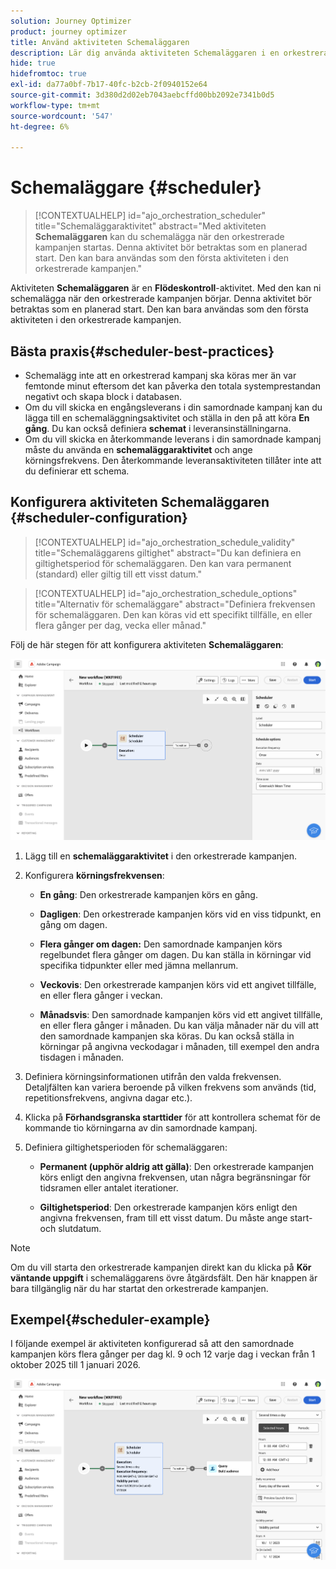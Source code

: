 ```yaml
---
solution: Journey Optimizer
product: journey optimizer
title: Använd aktiviteten Schemaläggaren
description: Lär dig använda aktiviteten Schemaläggaren i en orkestrerad kampanj
hide: true
hidefromtoc: true
exl-id: da77a0bf-7b17-40fc-b2cb-2f0940152e64
source-git-commit: 3d380d2d02eb7043aebcffd00bb2092e7341b0d5
workflow-type: tm+mt
source-wordcount: '547'
ht-degree: 6%

---
```


# Schemaläggare {#scheduler}


>[!CONTEXTUALHELP]
>id="ajo_orchestration_scheduler"
>title="Schemaläggaraktivitet"
>abstract="Med aktiviteten **Schemaläggaren** kan du schemalägga när den orkestrerade kampanjen startas. Denna aktivitet bör betraktas som en planerad start. Den kan bara användas som den första aktiviteten i den orkestrerade kampanjen."


Aktiviteten **Schemaläggaren** är en **Flödeskontroll**-aktivitet. Med den kan ni schemalägga när den orkestrerade kampanjen börjar. Denna aktivitet bör betraktas som en planerad start. Den kan bara användas som den första aktiviteten i den orkestrerade kampanjen.

## Bästa praxis{#scheduler-best-practices}

* Schemalägg inte att en orkestrerad kampanj ska köras mer än var femtonde minut eftersom det kan påverka den totala systemprestandan negativt och skapa block i databasen.
* Om du vill skicka en engångsleverans i din samordnade kampanj kan du lägga till en schemaläggningsaktivitet och ställa in den på att köra **En gång**. Du kan också definiera **schemat** i leveransinställningarna.
* Om du vill skicka en återkommande leverans i din samordnade kampanj måste du använda en **schemaläggaraktivitet** och ange körningsfrekvens. Den återkommande leveransaktiviteten tillåter inte att du definierar ett schema.

## Konfigurera aktiviteten Schemaläggaren {#scheduler-configuration}

>[!CONTEXTUALHELP]
>id="ajo_orchestration_schedule_validity"
>title="Schemaläggarens giltighet"
>abstract="Du kan definiera en giltighetsperiod för schemaläggaren. Den kan vara permanent (standard) eller giltig till ett visst datum."


>[!CONTEXTUALHELP]
>id="ajo_orchestration_schedule_options"
>title="Alternativ för schemaläggare"
>abstract="Definiera frekvensen för schemaläggaren. Den kan köras vid ett specifikt tillfälle, en eller flera gånger per dag, vecka eller månad."

Följ de här stegen för att konfigurera aktiviteten **Schemaläggaren**:

![](../assets/workflow-scheduler.png)

1. Lägg till en **schemaläggaraktivitet** i den orkestrerade kampanjen.

1. Konfigurera **körningsfrekvensen**:

   * **En gång**: Den orkestrerade kampanjen körs en gång.

   * **Dagligen**: Den orkestrerade kampanjen körs vid en viss tidpunkt, en gång om dagen.

   * **Flera gånger om dagen:** Den samordnade kampanjen körs regelbundet flera gånger om dagen. Du kan ställa in körningar vid specifika tidpunkter eller med jämna mellanrum.

   * **Veckovis**: Den orkestrerade kampanjen körs vid ett angivet tillfälle, en eller flera gånger i veckan.

   * **Månadsvis**: Den samordnade kampanjen körs vid ett angivet tillfälle, en eller flera gånger i månaden. Du kan välja månader när du vill att den samordnade kampanjen ska köras. Du kan också ställa in körningar på angivna veckodagar i månaden, till exempel den andra tisdagen i månaden.

1. Definiera körningsinformationen utifrån den valda frekvensen.  Detaljfälten kan variera beroende på vilken frekvens som används (tid, repetitionsfrekvens, angivna dagar etc.).

1. Klicka på **Förhandsgranska starttider** för att kontrollera schemat för de kommande tio körningarna av din samordnade kampanj.

1. Definiera giltighetsperioden för schemaläggaren:

   * **Permanent (upphör aldrig att gälla)**: Den orkestrerade kampanjen körs enligt den angivna frekvensen, utan några begränsningar för tidsramen eller antalet iterationer.

   * **Giltighetsperiod**: Den orkestrerade kampanjen körs enligt den angivna frekvensen, fram till ett visst datum. Du måste ange start- och slutdatum.

>[!NOTE]
>
>Om du vill starta den orkestrerade kampanjen direkt kan du klicka på **Kör väntande uppgift** i schemaläggarens övre åtgärdsfält. Den här knappen är bara tillgänglig när du har startat den orkestrerade kampanjen.

## Exempel{#scheduler-example}

I följande exempel är aktiviteten konfigurerad så att den samordnade kampanjen körs flera gånger per dag kl. 9 och 12 varje dag i veckan från 1 oktober 2025 till 1 januari 2026.

![](../assets/workflow-scheduler2.png)
